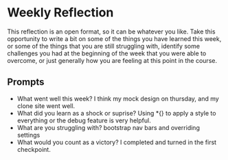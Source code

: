 # Weekly Reflection
This reflection is an open format, so it can be whatever you like. Take this opportunity to write a bit on some of the things you have learned this week, or some of the things that you are still struggling with, identify some challenges you had at the beginning of the week that you were able to overcome, or just generally how you are feeling at this point in the course.

## Prompts
- What went well this week? I think my mock design on thursday, and my clone site went well. 
- What did you learn as a shock or suprise? Using *{} to apply a style to everything or the debug feature is very helpful. 
- What are you struggling with? bootstrap nav bars and overriding settings
- What would you count as a victory? I completed and turned in the first checkpoint. 